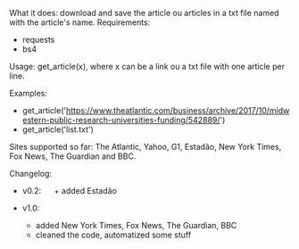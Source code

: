 What it does: download and save the article ou articles in a txt file named with the article's name. 
Requirements:
  - requests
  - bs4
 
 Usage: get_article(x), where x can be a link ou a txt file with one article per line. 
 
 Examples: 
  - get_article('https://www.theatlantic.com/business/archive/2017/10/midwestern-public-research-universities-funding/542889/')
  - get_article('list.txt')
  
Sites supported so far: The Atlantic, Yahoo, G1, Estadão, New York Times, Fox News, The Guardian and BBC.

Changelog:
  - v0.2:
      + added Estadão
  
  - v1.0:
      + added New York Times, Fox News, The Guardian, BBC
      + cleaned the code, automatized some stuff
